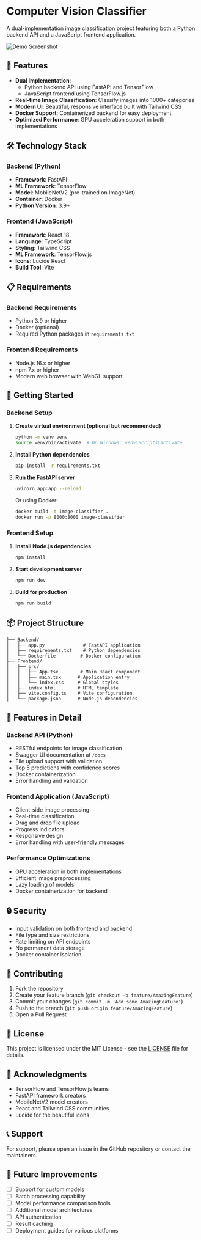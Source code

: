 # Computer Vision Classifier

A dual-implementation image classification project featuring both a Python backend API and a JavaScript frontend application.

![Demo Screenshot](https://images.unsplash.com/photo-1633419461186-7d40a38105ec?auto=format&fit=crop&q=80&w=1200)

## 🌟 Features

- **Dual Implementation**:
  - Python backend API using FastAPI and TensorFlow
  - JavaScript frontend using TensorFlow.js
- **Real-time Image Classification**: Classify images into 1000+ categories
- **Modern UI**: Beautiful, responsive interface built with Tailwind CSS
- **Docker Support**: Containerized backend for easy deployment
- **Optimized Performance**: GPU acceleration support in both implementations

## 🛠️ Technology Stack

### Backend (Python)
- **Framework**: FastAPI
- **ML Framework**: TensorFlow
- **Model**: MobileNetV2 (pre-trained on ImageNet)
- **Container**: Docker
- **Python Version**: 3.9+

### Frontend (JavaScript)
- **Framework**: React 18
- **Language**: TypeScript
- **Styling**: Tailwind CSS
- **ML Framework**: TensorFlow.js
- **Icons**: Lucide React
- **Build Tool**: Vite

## 📋 Requirements

### Backend Requirements
- Python 3.9 or higher
- Docker (optional)
- Required Python packages in `requirements.txt`

### Frontend Requirements
- Node.js 16.x or higher
- npm 7.x or higher
- Modern web browser with WebGL support

## 🚀 Getting Started

### Backend Setup

1. **Create virtual environment (optional but recommended)**
   ```bash
   python -m venv venv
   source venv/bin/activate  # On Windows: venv\Scripts\activate
   ```

2. **Install Python dependencies**
   ```bash
   pip install -r requirements.txt
   ```

3. **Run the FastAPI server**
   ```bash
   uvicorn app:app --reload
   ```

   Or using Docker:
   ```bash
   docker build -t image-classifier .
   docker run -p 8000:8000 image-classifier
   ```

### Frontend Setup

1. **Install Node.js dependencies**
   ```bash
   npm install
   ```

2. **Start development server**
   ```bash
   npm run dev
   ```

3. **Build for production**
   ```bash
   npm run build
   ```

## 📦 Project Structure

```
├── Backend/
│   ├── app.py              # FastAPI application
│   ├── requirements.txt    # Python dependencies
│   └── Dockerfile         # Docker configuration
├── Frontend/
│   ├── src/
│   │   ├── App.tsx        # Main React component
│   │   ├── main.tsx      # Application entry
│   │   └── index.css     # Global styles
│   ├── index.html        # HTML template
│   ├── vite.config.ts    # Vite configuration
│   └── package.json      # Node.js dependencies
```

## 🎯 Features in Detail

### Backend API (Python)
- RESTful endpoints for image classification
- Swagger UI documentation at `/docs`
- File upload support with validation
- Top 5 predictions with confidence scores
- Docker containerization
- Error handling and validation

### Frontend Application (JavaScript)
- Client-side image processing
- Real-time classification
- Drag and drop file upload
- Progress indicators
- Responsive design
- Error handling with user-friendly messages

### Performance Optimizations
- GPU acceleration in both implementations
- Efficient image preprocessing
- Lazy loading of models
- Docker containerization for backend

## 🔒 Security

- Input validation on both frontend and backend
- File type and size restrictions
- Rate limiting on API endpoints
- No permanent data storage
- Docker container isolation

## 🤝 Contributing

1. Fork the repository
2. Create your feature branch (`git checkout -b feature/AmazingFeature`)
3. Commit your changes (`git commit -m 'Add some AmazingFeature'`)
4. Push to the branch (`git push origin feature/AmazingFeature`)
5. Open a Pull Request

## 📝 License

This project is licensed under the MIT License - see the [LICENSE](LICENSE) file for details.

## 🙏 Acknowledgments

- TensorFlow and TensorFlow.js teams
- FastAPI framework creators
- MobileNetV2 model creators
- React and Tailwind CSS communities
- Lucide for the beautiful icons

## 📞 Support

For support, please open an issue in the GitHub repository or contact the maintainers.

## 🔮 Future Improvements

- [ ] Support for custom models
- [ ] Batch processing capability
- [ ] Model performance comparison tools
- [ ] Additional model architectures
- [ ] API authentication
- [ ] Result caching
- [ ] Deployment guides for various platforms
